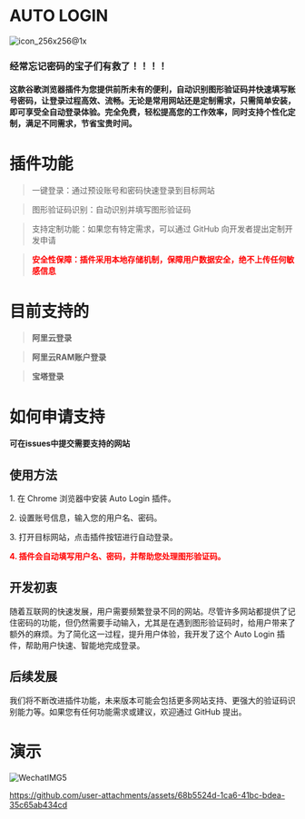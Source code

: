 # AUTO LOGIN

![icon_256x256@1x](https://github.com/user-attachments/assets/49a17341-5eea-4e0c-97e6-ee73842329cd)

### 经常忘记密码的宝子们有救了！！！！

#### 这款谷歌浏览器插件为您提供前所未有的便利，自动识别图形验证码并快速填写账号密码，让登录过程高效、流畅。无论是常用网站还是定制需求，只需简单安装，即可享受全自动登录体验。完全免费，轻松提高您的工作效率，同时支持个性化定制，满足不同需求，节省宝贵时间。

# 插件功能

> 一键登录：通过预设账号和密码快速登录到目标网站

> 图形验证码识别：自动识别并填写图形验证码

> 支持定制功能：如果您有特定需求，可以通过 GitHub 向开发者提出定制开发申请

> <b style="color:red">安全性保障：插件采用本地存储机制，保障用户数据安全，绝不上传任何敏感信息</b>

# 目前支持的

> <b>阿里云登录</b>

> <b>阿里云RAM账户登录</b>

> <b>宝塔登录</b>

# 如何申请支持

<b>可在issues中提交需要支持的网站</b>

<h2>使用方法</h2>
<p>1. 在 Chrome 浏览器中安装 Auto Login 插件。</p>
<p>2. 设置账号信息，输入您的用户名、密码。</p>
<p>3. 打开目标网站，点击插件按钮进行自动登录。</p>
<p style="color: red;font-weight: bold">4. 插件会自动填写用户名、密码，并帮助您处理图形验证码。</p>

<h2>开发初衷</h2>
<p>随着互联网的快速发展，用户需要频繁登录不同的网站。尽管许多网站都提供了记住密码的功能，但仍然需要手动输入，尤其是在遇到图形验证码时，给用户带来了额外的麻烦。为了简化这一过程，提升用户体验，我开发了这个
        Auto Login 插件，帮助用户快速、智能地完成登录。</p>

<h2>后续发展</h2>
<p>我们将不断改进插件功能，未来版本可能会包括更多网站支持、更强大的验证码识别能力等。如果您有任何功能需求或建议，欢迎通过
        GitHub 提出。</p>

# 演示

![WechatIMG5](https://github.com/user-attachments/assets/28593d3d-aa82-4c71-a395-ba436e36f107)


https://github.com/user-attachments/assets/68b5524d-1ca6-41bc-bdea-35c65ab434cd
